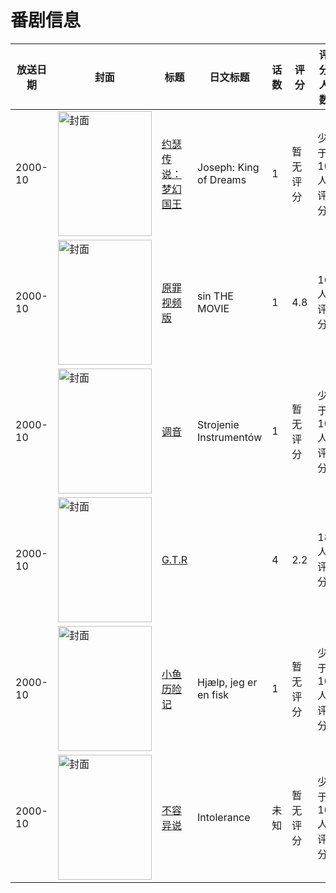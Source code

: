 # 番剧信息

|放送日期|封面|标题|日文标题|话数|评分|评分人数|
|---|---|---|---|---|---|---|
|2000-10|<img src="//lain.bgm.tv/pic/cover/c/de/6d/117028_8OYIn.jpg" alt="封面" style="width:150px;height:200px;object-fit:cover;">|[约瑟传说：梦幻国王](https://bangumi.tv/subject/117028)|Joseph: King of Dreams|1|暂无评分|少于10人评分|
|2000-10|<img src="//lain.bgm.tv/pic/cover/c/c0/4c/132150_6VFfS.jpg" alt="封面" style="width:150px;height:200px;object-fit:cover;">|[原罪 视频版](https://bangumi.tv/subject/132150)|sin THE MOVIE|1|4.8|16人评分|
|2000-10|<img src="//lain.bgm.tv/pic/cover/c/bd/5c/136903_0W7hW.jpg" alt="封面" style="width:150px;height:200px;object-fit:cover;">|[调音](https://bangumi.tv/subject/136903)|Strojenie Instrumentów|1|暂无评分|少于10人评分|
|2000-10|<img src="/img/no_icon_subject.png" alt="封面" style="width:150px;height:200px;object-fit:cover;">|[G.T.R](https://bangumi.tv/subject/106062)||4|2.2|18人评分|
|2000-10|<img src="//lain.bgm.tv/pic/cover/c/04/78/113330_h29NZ.jpg" alt="封面" style="width:150px;height:200px;object-fit:cover;">|[小鱼历险记](https://bangumi.tv/subject/113330)|Hjælp, jeg er en fisk|1|暂无评分|少于10人评分|
|2000-10|<img src="//lain.bgm.tv/pic/cover/c/02/e0/132151_B1272.jpg" alt="封面" style="width:150px;height:200px;object-fit:cover;">|[不容异说](https://bangumi.tv/subject/132151)|Intolerance|未知|暂无评分|少于10人评分|
